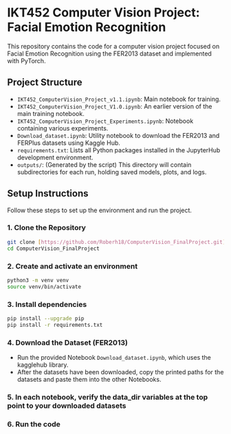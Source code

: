# IKT452 Computer Vision Project: Facial Emotion Recognition

This repository contains the code for a computer vision project focused on Facial Emotion Recognition using the FER2013 dataset and implemented with PyTorch. 

## Project Structure

* `IKT452_ComputerVision_Project_v1.1.ipynb`: Main notebook for training.
* `IKT452_ComputerVision_Project_V1.0.ipynb`: An earlier version of the main training notebook.
* `IKT452_ComputerVision_Project_Experiments.ipynb`: Notebook containing various experiments.
* `Download_dataset.ipynb`: Utility notebook to download the FER2013 and FERPlus datasets using Kaggle Hub.
* `requirements.txt`: Lists all Python packages installed in the JupyterHub development environment.
* `outputs/`: (Generated by the script) This directory will contain subdirectories for each run, holding saved models, plots, and logs.

## Setup Instructions

Follow these steps to set up the environment and run the project.

### 1. Clone the Repository
```bash
git clone [https://github.com/Roberh18/ComputerVision_FinalProject.git](https://github.com/Roberh18/ComputerVision_FinalProject.git)
cd ComputerVision_FinalProject
```

### 2. Create and activate an environment
```bash
python3 -m venv venv
source venv/bin/activate
```

### 3. Install dependencies
```bash
pip install --upgrade pip
pip install -r requirements.txt
```

### 4. Download the Dataset (FER2013)
* Run the provided Notebook `Download_dataset.ipynb`, which uses the kagglehub library.
* After the datasets have been downloaded, copy the printed paths for the datasets and paste them into the other Notebooks.

### 5. In each notebook, verify the data_dir variables at the top point to your downloaded datasets
### 6. Run the code
